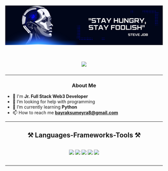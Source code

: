 ![githup-resim](https://github.com/SumeyraBayrak/SumeyraBayrak/blob/main/yeni-resim.png)

<div align="center">
 <a href="https://github.com/SumeyraBayrak">
  <h1 align="center">
    <img src="https://readme-typing-svg.herokuapp.com/?font=Righteous&size=35&center=true&vCenter=true&width=500&height=70&duration=4000&lines=Hi+There!+👋;+I'm+Sumeyra+Bayrak!+%F0%9F%91%A9%E2%80%8D%E2%9D%A4%EF%B8%8F%F0%9F%91%A9%E2%80%8D%F0%9F%92%BB;" />
  </h1>
 </a>
</div>

---

### <p align="center">About Me</p>
 
- 🚀  I'm **Jr. Full Stack Web3 Developer**
- 🤝 I’m looking for help with programming
- 🌱 I’m currently learning **Python**
- 📫 How to reach me **bayraksumeyra8@gmail.com**

---

<h2 align="center">⚒️ Languages-Frameworks-Tools ⚒️</h2>
<br/>
<div align="center">
    <img src="https://img.icons8.com/color/48/000000/html-5--v1.png"/>
    <img src="https://img.icons8.com/color/48/000000/css3.png"/>
    <img src="https://img.icons8.com/color/48/000000/javascript--v1.png"/>
    <img src="https://img.icons8.com/plasticine/48/000000/react.png"/>
    <img src="https://img.icons8.com/color/48/000000/python--v1.png"/>
</div>

<br/>
<hr/>


